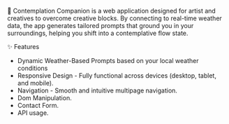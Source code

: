 🌿 Contemplation Companion is a web application designed for artist and creatives to overcome creative blocks. 
By connecting to real-time weather data, the app generates tailored prompts that ground you in your surroundings, helping you shift into a contemplative flow state.

✨ Features
- Dynamic Weather-Based Prompts based on your local weather conditions
- Responsive Design - Fully functional across devices (desktop, tablet, and mobile).
- Navigation - Smooth and intuitive multipage navigation.
- Dom Manipulation.
- Contact Form.
- API usage.

